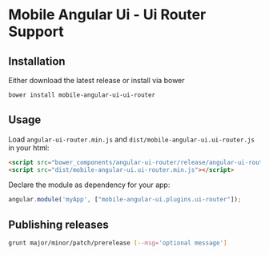 # Mobile Angular Ui - Ui Router Support

## Installation

Either download the latest release or install via bower

``` sh
bower install mobile-angular-ui-ui-router
```

## Usage

Load `angular-ui-router.min.js` and `dist/mobile-angular-ui.ui-router.js` in your html:

``` html
<script src="bower_components/angular-ui-router/release/angular-ui-router.min.js"></script>
<script src="dist/mobile-angular-ui.ui-router.min.js"></script>
``` 

Declare the module as dependency for your app:

``` js
angular.module('myApp', ["mobile-angular-ui.plugins.ui-router"]);
```

## Publishing releases

``` sh
grunt major/minor/patch/prerelease [--msg='optional message']
```
